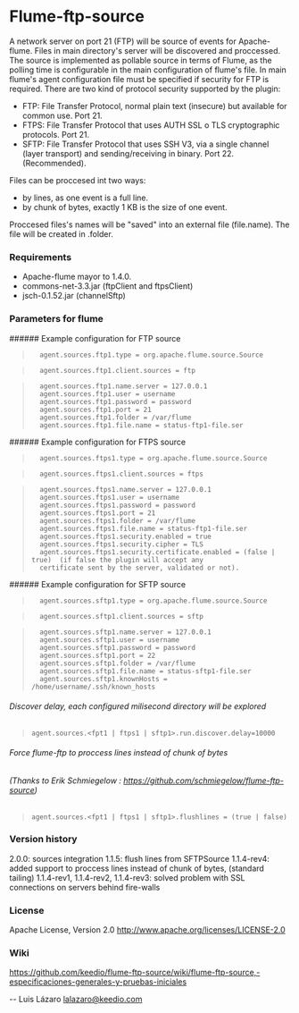 Flume-ftp-source
================
A network server on port 21 (FTP) will be source of events for Apache-flume. Files in main directory's server will be discovered and proccessed. The source is implemented as pollable source in terms of Flume, as the polling time is configurable in the main configuration of flume's file.
In main flume's agent configuration file must be specified if security for FTP is required. There are two kind of protocol security supported by the plugin:

- FTP: File Transfer Protocol, normal plain text (insecure) but available for common use. Port 21.
- FTPS: File Transfer Protocol that uses AUTH SSL o TLS cryptographic protocols. Port 21.
- SFTP: File Transfer Protocol that uses SSH V3, via a single channel (layer transport) and sending/receiving in binary. Port 22.(Recommended).

Files can be proccesed int two ways:
- by lines, as one event is a full line.
- by chunk of bytes, exactly 1 KB is the size of one event.

Proccesed files's names will be "saved" into an external file (file.name). The file will be created in .folder.

### Requirements ######

- Apache-flume mayor to 1.4.0.
- commons-net-3.3.jar (ftpClient and ftpsClient)
- jsch-0.1.52.jar (channelSftp)


### Parameters for flume ######

###### Example configuration for FTP source

>       agent.sources.ftp1.type = org.apache.flume.source.Source 

>       agent.sources.ftp1.client.sources = ftp

>       agent.sources.ftp1.name.server = 127.0.0.1
>       agent.sources.ftp1.user = username
>       agent.sources.ftp1.password = password
>       agent.sources.ftp1.port = 21
>       agent.sources.ftp1.folder = /var/flume
>       agent.sources.ftp1.file.name = status-ftp1-file.ser


###### Example configuration for FTPS source

>       agent.sources.ftps1.type = org.apache.flume.source.Source 

>       agent.sources.ftps1.client.sources = ftps

>       agent.sources.ftps1.name.server = 127.0.0.1
>       agent.sources.ftps1.user = username
>       agent.sources.ftps1.password = password
>       agent.sources.ftps1.port = 21
>       agent.sources.ftps1.folder = /var/flume
>       agent.sources.ftps1.file.name = status-ftp1-file.ser
>       agent.sources.ftps1.security.enabled = true 
>       agent.sources.ftps1.security.cipher = TLS
>       agent.sources.ftps1.security.certificate.enabled = (false | true)  (if false the plugin will accept any 
>       certificate sent by the server, validated or not).

###### Example configuration for SFTP source

>       agent.sources.sftp1.type = org.apache.flume.source.Source 

>       agent.sources.sftp1.client.sources = sftp
 
>       agent.sources.sftp1.name.server = 127.0.0.1
>       agent.sources.sftp1.user = username
>       agent.sources.sftp1.password = password
>       agent.sources.sftp1.port = 22
>       agent.sources.sftp1.folder = /var/flume
>       agent.sources.sftp1.file.name = status-sftp1-file.ser
>       agent.sources.sftp1.knownHosts = /home/username/.ssh/known_hosts


###### Discover delay, each configured milisecond directory will be explored
>     agent.sources.<fpt1 | ftps1 | sftp1>.run.discover.delay=10000

###### Force flume-ftp to proccess lines instead of chunk of bytes
###### (Thanks to Erik Schmiegelow : https://github.com/schmiegelow/flume-ftp-source)
>     agent.sources.<fpt1 | ftps1 | sftp1>.flushlines = (true | false)
      

### Version history #####
2.0.0: sources integration
1.1.5: flush lines from SFTPSource
1.1.4-rev4: added support to proccess lines instead of chunk of bytes, (standard tailing)
1.1.4-rev1, 1.1.4-rev2, 1.1.4-rev3: solved problem with SSL connections on servers behind fire-walls

### License ######

Apache License, Version 2.0
http://www.apache.org/licenses/LICENSE-2.0


### Wiki ######

https://github.com/keedio/flume-ftp-source/wiki/flume-ftp-source,-especificaciones-generales-y-pruebas-iniciales



--
Luis Lázaro <lalazaro@keedio.com>

